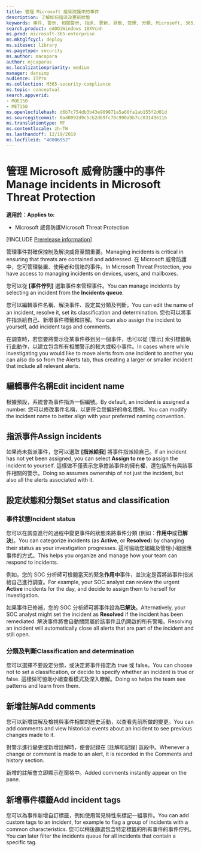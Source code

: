 ```yaml
---
title: 管理 Microsoft 威脅防護中的事件
description: 了解如何指派及更新狀態
keywords: 事件, 警示, 相關警示, 指派, 更新, 狀態, 管理, 分類, Microsoft, 365, m365
search.product: eADQiWindows 10XVcnh
ms.prod: microsoft-365-enterprise
ms.mktglfcycl: deploy
ms.sitesec: library
ms.pagetype: security
ms.author: macapara
author: mjcaparas
ms.localizationpriority: medium
manager: dansimp
audience: ITPro
ms.collection: M365-security-compliance
ms.topic: conceptual
search.appverid:
- MOE150
- MET150
ms.openlocfilehash: d6b7c754db3b43e909871a5a60fa1ab155f2d01d
ms.sourcegitcommit: 0ad0092d9c5cb2d69fc70c990a9b7cc03140611b
ms.translationtype: MT
ms.contentlocale: zh-TW
ms.lasthandoff: 12/19/2019
ms.locfileid: "40806952"
---
```

# <a name="manage-incidents-in-microsoft-threat-protection"></a><span data-ttu-id="37935-104">管理 Microsoft 威脅防護中的事件</span><span class="sxs-lookup"><span data-stu-id="37935-104">Manage incidents in Microsoft Threat Protection</span></span>

<span data-ttu-id="37935-105">**適用於：**</span><span class="sxs-lookup"><span data-stu-id="37935-105">**Applies to:**</span></span>
- <span data-ttu-id="37935-106">Microsoft 威脅防護</span><span class="sxs-lookup"><span data-stu-id="37935-106">Microsoft Threat Protection</span></span>

[!INCLUDE [Prerelease information](../includes/prerelease.md)]

<span data-ttu-id="37935-107">管理事件對確保控制及解決威脅至關重要。</span><span class="sxs-lookup"><span data-stu-id="37935-107">Managing incidents is critical in ensuring that threats are contained and addressed.</span></span> <span data-ttu-id="37935-108">在 Microsoft 威脅防護中，您可管理裝置、使用者和信箱的事件。</span><span class="sxs-lookup"><span data-stu-id="37935-108">In Microsoft Threat Protection, you have access to managing incidents on devices, users, and mailboxes.</span></span> 


<span data-ttu-id="37935-109">您可以從 **[事件佇列]** 選取事件來管理事件。</span><span class="sxs-lookup"><span data-stu-id="37935-109">You can manage incidents by selecting an incident from the **Incidents queue**.</span></span> 

<span data-ttu-id="37935-110">您可以編輯事件名稱、解決事件、設定其分類及判斷。</span><span class="sxs-lookup"><span data-stu-id="37935-110">You can edit the name of an incident, resolve it, set its classification and determination.</span></span> <span data-ttu-id="37935-111">您也可以將事件指派給自己、新增事件標籤和註解。</span><span class="sxs-lookup"><span data-stu-id="37935-111">You can also assign the incident to yourself, add incident tags and comments.</span></span>

<span data-ttu-id="37935-112">在調查時，若您要將警示從某事件移到另一個事件，也可以從 [警示] 索引標籤執行此動作，以建立包含所有相關警示的較大或較小事件。</span><span class="sxs-lookup"><span data-stu-id="37935-112">In cases where while investigating you would like to move alerts from one incident to another you can also do so from the Alerts tab, thus creating a larger or smaller incident that include all relevant alerts.</span></span>

## <a name="edit-incident-name"></a><span data-ttu-id="37935-113">編輯事件名稱</span><span class="sxs-lookup"><span data-stu-id="37935-113">Edit incident name</span></span>
<span data-ttu-id="37935-114">根據預設，系統會為事件指派一個編號。</span><span class="sxs-lookup"><span data-stu-id="37935-114">By default, an incident is assigned a number.</span></span> <span data-ttu-id="37935-115">您可以修改事件名稱，以更符合您偏好的命名慣例。</span><span class="sxs-lookup"><span data-stu-id="37935-115">You can modify the incident name to better align with your preferred naming convention.</span></span>
 
## <a name="assign-incidents"></a><span data-ttu-id="37935-116">指派事件</span><span class="sxs-lookup"><span data-stu-id="37935-116">Assign incidents</span></span>
<span data-ttu-id="37935-117">如果尚未指派事件，您可以選取 **[指派給我]** 將事件指派給自己。</span><span class="sxs-lookup"><span data-stu-id="37935-117">If an incident has not yet been assigned, you can select **Assign to me** to assign the incident to yourself.</span></span> <span data-ttu-id="37935-118">這樣做不僅表示您承擔該事件的擁有權，還包括所有與該事件相關的警示。</span><span class="sxs-lookup"><span data-stu-id="37935-118">Doing so assumes ownership of not just the incident, but also all the alerts associated with it.</span></span>

## <a name="set-status-and-classification"></a><span data-ttu-id="37935-119">設定狀態和分類</span><span class="sxs-lookup"><span data-stu-id="37935-119">Set status and classification</span></span>
### <a name="incident-status"></a><span data-ttu-id="37935-120">事件狀態</span><span class="sxs-lookup"><span data-stu-id="37935-120">Incident status</span></span>
<span data-ttu-id="37935-121">您可以在調查進行的過程中變更事件的狀態來將事件分類 (例如：**作用中**或**已解決**)。</span><span class="sxs-lookup"><span data-stu-id="37935-121">You can categorize incidents (as **Active**, or **Resolved**) by changing their status as your investigation progresses.</span></span> <span data-ttu-id="37935-122">這可協助您組織及管理小組回應事件的方式。</span><span class="sxs-lookup"><span data-stu-id="37935-122">This helps you organize and manage how your team can respond to incidents.</span></span>

<span data-ttu-id="37935-123">例如，您的 SOC 分析師可檢閱當天的緊急**作用中**事件，並決定是否將該事件指派給自己進行調查。</span><span class="sxs-lookup"><span data-stu-id="37935-123">For example, your SOC analyst can review the urgent **Active** incidents for the day, and decide to assign them to herself for investigation.</span></span>

<span data-ttu-id="37935-124">如果事件已修補，您的 SOC 分析師可將事件設為**已解決**。</span><span class="sxs-lookup"><span data-stu-id="37935-124">Alternatively, your SOC analyst might set the incident as **Resolved** if the incident has been remediated.</span></span> <span data-ttu-id="37935-125">解決事件將會自動關閉屬於該事件且仍開啟的所有警報。</span><span class="sxs-lookup"><span data-stu-id="37935-125">Resolving an incident will automatically close all alerts that are part of the incident and still open.</span></span> 

### <a name="classification-and-determination"></a><span data-ttu-id="37935-126">分類及判斷</span><span class="sxs-lookup"><span data-stu-id="37935-126">Classification and determination</span></span>
<span data-ttu-id="37935-127">您可以選擇不要設定分類，或決定將事件指定為 true 或 false。</span><span class="sxs-lookup"><span data-stu-id="37935-127">You can choose not to set a classification, or decide to specify whether an incident is true or false.</span></span> <span data-ttu-id="37935-128">這樣做可協助小組查看模式及深入瞭解。</span><span class="sxs-lookup"><span data-stu-id="37935-128">Doing so helps the team see patterns and learn from them.</span></span> 

## <a name="add-comments"></a><span data-ttu-id="37935-129">新增註解</span><span class="sxs-lookup"><span data-stu-id="37935-129">Add comments</span></span>
<span data-ttu-id="37935-130">您可以新增註解及檢視與事件相關的歷史活動，以查看先前所做的變更。</span><span class="sxs-lookup"><span data-stu-id="37935-130">You can add comments and view historical events about an incident to see previous changes made to it.</span></span>

<span data-ttu-id="37935-131">對警示進行變更或新增註解時，便會記錄在 [註解和記錄] 區段中。</span><span class="sxs-lookup"><span data-stu-id="37935-131">Whenever a change or comment is made to an alert, it is recorded in the Comments and history section.</span></span>

<span data-ttu-id="37935-132">新增的註解會立即顯示在窗格中。</span><span class="sxs-lookup"><span data-stu-id="37935-132">Added comments instantly appear on the pane.</span></span>

## <a name="add-incident-tags"></a><span data-ttu-id="37935-133">新增事件標籤</span><span class="sxs-lookup"><span data-stu-id="37935-133">Add incident tags</span></span>
<span data-ttu-id="37935-134">您可以為事件新增自訂標籤，例如使用常見特性來標記一組事件。</span><span class="sxs-lookup"><span data-stu-id="37935-134">You can add custom tags to an incident, for example to flag a group of incidents with a common characteristics.</span></span> <span data-ttu-id="37935-135">您可以稍後篩選包含特定標籤的所有事件的事件佇列。</span><span class="sxs-lookup"><span data-stu-id="37935-135">You can later filter the incidents queue for all incidents that contain a specific tag.</span></span>

